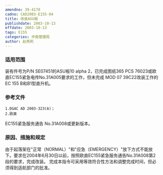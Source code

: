 ```yaml
---
amendno: 39-4178
cadno: CAD2003-E155-04
title: 改装ASU板
publishdate: 2003-10-13
effdate: 2003-10-13
tags: E155
categories: 中南管理局
author: 赵燕莉
---
```


### 适用范围 
装有件号为P/N SE07451的ASU板10 alpha 2，已完成图纸365 PCS 76023或欧直EC155紧急电传No.31A005要求的工作，但未完成 MOD 07 39C22改装工作的EC 155 B和B1型直升机。

<!--more-->
### 参考文件
    1.DGAC AD 2003-323(A)；
    2.欧直 
EC155紧急服务通告 No.31A008或更新版本。

### 原因、措施和规定 
由于起落架在"正常（NORMAL）"和"应急（EMERGENCY）"放下方式不能放下。要求在2004年6月30日以前，按照欧直EC155紧急服务通告No.31A008第2段的要求，完成改装。 
    完成本指令可采用等效符合性方法和调整完成时间，但必须得到适航部门的批准。
